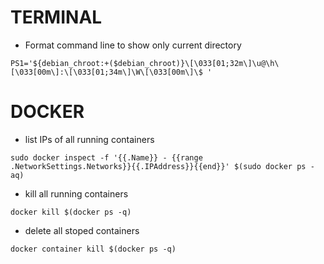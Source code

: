 # TERMINAL
- Format command line to show only current directory

`PS1='${debian_chroot:+($debian_chroot)}\[\033[01;32m\]\u@\h\[\033[00m\]:\[\033[01;34m\]\W\[\033[00m\]\$ '
`
# DOCKER
- list IPs of all running containers

`sudo docker inspect -f '{{.Name}} - {{range .NetworkSettings.Networks}}{{.IPAddress}}{{end}}' $(sudo docker ps -aq)`

- kill all running containers

`docker kill $(docker ps -q)`

- delete all stoped containers

`docker container kill $(docker ps -q)
`